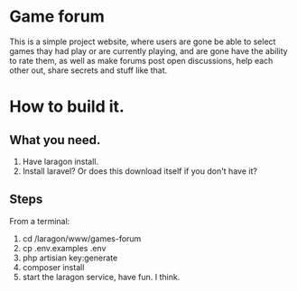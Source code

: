 # Game forum

This is a simple project website, where users are gone be able to select games thay had play or are currently playing, and are gone have the ability to rate them, as well as make forums post open discussions, help each other out, share secrets and stuff like that.

# How to build it.

## What you need.

1. Have laragon install.
2. Install laravel? Or does this download itself if you don't have it?

## Steps

From a terminal:

1. cd <install-directory>/laragon/www/games-forum
2. cp .env.examples .env
3. php artisian key:generate
4. composer install
5. start the laragon service, have fun. I think.
